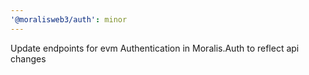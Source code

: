 ```yaml
---
'@moralisweb3/auth': minor
---
```


Update endpoints for evm Authentication in Moralis.Auth to reflect api changes
